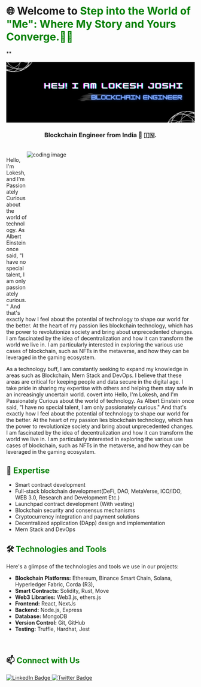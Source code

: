 <!-- Introduction -->

# 🌐 Welcome to <span style="color:green"> Step into the World of "Me": Where My Story and Yours Converge.📖🔑

**</span>

 <img align = "center"  width =1000  alt = "coding image" src= "https://github.com/lokeshjoshi053/lokeshjoshi053/blob/main/lokeshjoshi.png">
  </p>
<h3 align="center">Blockchain Engineer from India 💙 🇮🇳.</h3>
<br>


<img align = "right" width = "449" height ="430"  alt = "coding image " src = "https://user-images.githubusercontent.com/85225156/229419776-37c8d007-f821-4331-b04e-313c93c31791.gif">
<!-- <h3 align="center">Dedicated Programmer from India 💙 🇮🇳.</h3> -->
<!-- <br> -->

Hello, I'm Lokesh, and I'm Passionately Curious about the world of technology. As Albert Einstein once said, "I have no special talent, I am only passionately curious." And that's exactly how I feel about the potential of technology to shape our world for the better.
At the heart of my passion lies blockchain technology, which has the power to revolutionize society and bring about unprecedented changes. I am fascinated by the idea of decentralization and how it can transform the world we live in. I am particularly interested in exploring the various use cases of blockchain, such as NFTs in the metaverse, and how they can be leveraged in the gaming ecosystem.

As a technology buff, I am constantly seeking to expand my knowledge in areas such as Blockchain, Mern Stack and DevOps. I believe that these areas are critical for keeping people and data secure in the digital age. I take pride in sharing my expertise with others and helping them stay safe in an increasingly uncertain world.     covert into Hello, I'm Lokesh, and I'm Passionately Curious about the world of technology. As Albert Einstein once said, "I have no special talent, I am only passionately curious." And that's exactly how I feel about the potential of technology to shape our world for the better.
At the heart of my passion lies blockchain technology, which has the power to revolutionize society and bring about unprecedented changes. I am fascinated by the idea of decentralization and how it can transform the world we live in. I am particularly interested in exploring the various use cases of blockchain, such as NFTs in the metaverse, and how they can be leveraged in the gaming ecosystem.


<!-- Expertise -->

## 💼 <span style="color:green">Expertise</span>

- Smart contract development
- Full-stack blockchain development(DeFi, DAO, MetaVerse, ICO/IDO, WEB 3.0, Research and Development Etc.)
- Launchpad contract development (With vesting)
- Blockchain security and consensus mechanisms
- Cryptocurrency integration and payment solutions
- Decentralized application (DApp) design and implementation
- Mern Stack and DevOps

<!-- Technologies -->

## 🛠️ <span style="color:green">Technologies and Tools</span>

Here's a glimpse of the technologies and tools we use in our projects:

- **Blockchain Platforms:** Ethereum, Binance Smart Chain, Solana, Hyperledger Fabric, Corda (R3), 
- **Smart Contracts:** Solidity, Rust, Move
- **Web3 Libraries:** Web3.js, ethers.js
- **Frontend:** React, NextJs
- **Backend:** Node.js, Express
- **Database:** MongoDB
- **Version Control:** Git, GitHub
- **Testing:** Truffle, Hardhat, Jest

</br>

<!-- Connect with Us -->

## 📫 <span style="color:green">Connect with Us</span>
<div id="badges">
  <a href="https://www.linkedin.com/in/lokesh-joshi-7b636018a/">
    <img src="https://img.shields.io/badge/LinkedIn-blue?style=for-the-badge&logo=linkedin&logoColor=white" alt="LinkedIn Badge"/>
  </a>
  <a href="https://www.twitter.com/lokeshjoshi053">
    <img src="https://img.shields.io/badge/Twitter-blue?style=for-the-badge&logo=twitter&logoColor=white" alt="Twitter Badge"/>
  </a>
</div>
